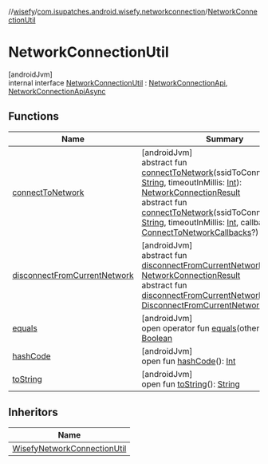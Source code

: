 //[wisefy](../../../index.md)/[com.isupatches.android.wisefy.networkconnection](../index.md)/[NetworkConnectionUtil](index.md)

# NetworkConnectionUtil

[androidJvm]\
internal interface [NetworkConnectionUtil](index.md) : [NetworkConnectionApi](../-network-connection-api/index.md), [NetworkConnectionApiAsync](../-network-connection-api-async/index.md)

## Functions

| Name | Summary |
|---|---|
| [connectToNetwork](../-network-connection-api/connect-to-network.md) | [androidJvm]<br>abstract fun [connectToNetwork](../-network-connection-api/connect-to-network.md)(ssidToConnectTo: [String](https://kotlinlang.org/api/latest/jvm/stdlib/kotlin/-string/index.html), timeoutInMillis: [Int](https://kotlinlang.org/api/latest/jvm/stdlib/kotlin/-int/index.html)): [NetworkConnectionResult](../../com.isupatches.android.wisefy.networkconnection.entities/-network-connection-result/index.md)<br>abstract fun [connectToNetwork](../-network-connection-api-async/connect-to-network.md)(ssidToConnectTo: [String](https://kotlinlang.org/api/latest/jvm/stdlib/kotlin/-string/index.html), timeoutInMillis: [Int](https://kotlinlang.org/api/latest/jvm/stdlib/kotlin/-int/index.html), callbacks: [ConnectToNetworkCallbacks](../../com.isupatches.android.wisefy.callbacks/-connect-to-network-callbacks/index.md)?) |
| [disconnectFromCurrentNetwork](../-network-connection-api/disconnect-from-current-network.md) | [androidJvm]<br>abstract fun [disconnectFromCurrentNetwork](../-network-connection-api/disconnect-from-current-network.md)(): [NetworkConnectionResult](../../com.isupatches.android.wisefy.networkconnection.entities/-network-connection-result/index.md)<br>abstract fun [disconnectFromCurrentNetwork](../-network-connection-api-async/disconnect-from-current-network.md)(callbacks: [DisconnectFromCurrentNetworkCallbacks](../../com.isupatches.android.wisefy.callbacks/-disconnect-from-current-network-callbacks/index.md)?) |
| [equals](../../com.isupatches.android.wisefy.wifi.delegates/-legacy-wifi-delegate/index.md#585090901%2FFunctions%2F1622544596) | [androidJvm]<br>open operator fun [equals](../../com.isupatches.android.wisefy.wifi.delegates/-legacy-wifi-delegate/index.md#585090901%2FFunctions%2F1622544596)(other: [Any](https://kotlinlang.org/api/latest/jvm/stdlib/kotlin/-any/index.html)?): [Boolean](https://kotlinlang.org/api/latest/jvm/stdlib/kotlin/-boolean/index.html) |
| [hashCode](../../com.isupatches.android.wisefy.wifi.delegates/-legacy-wifi-delegate/index.md#1794629105%2FFunctions%2F1622544596) | [androidJvm]<br>open fun [hashCode](../../com.isupatches.android.wisefy.wifi.delegates/-legacy-wifi-delegate/index.md#1794629105%2FFunctions%2F1622544596)(): [Int](https://kotlinlang.org/api/latest/jvm/stdlib/kotlin/-int/index.html) |
| [toString](../../com.isupatches.android.wisefy.wifi.delegates/-legacy-wifi-delegate/index.md#1616463040%2FFunctions%2F1622544596) | [androidJvm]<br>open fun [toString](../../com.isupatches.android.wisefy.wifi.delegates/-legacy-wifi-delegate/index.md#1616463040%2FFunctions%2F1622544596)(): [String](https://kotlinlang.org/api/latest/jvm/stdlib/kotlin/-string/index.html) |

## Inheritors

| Name |
|---|
| [WisefyNetworkConnectionUtil](../-wisefy-network-connection-util/index.md) |
